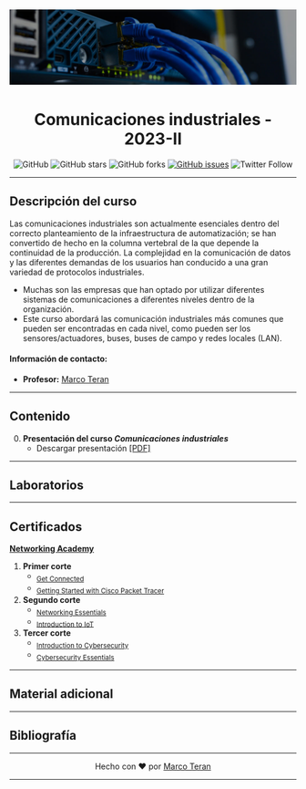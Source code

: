 [![banner](/_assets/pics/indcommbanner.jpg)](https://github.com/marcoteran/indcomm)
---
<div align="center">

# Comunicaciones industriales - 2023-II
![GitHub](https://img.shields.io/github/license/marcoteran/indcomm)
![GitHub stars](https://img.shields.io/github/stars/marcoteran/indcomm)
![GitHub forks](https://img.shields.io/github/forks/marcoteran/indcomm)
[![GitHub issues](https://img.shields.io/github/issues/marcoteran/indcomm?color=%23fa251e&logo=GitHub)](https://github.com/marcoteran/indcomm/issues)
![Twitter Follow](https://img.shields.io/twitter/follow/marcotulioteran?style=social)
</div>

---
## Descripción del curso
Las comunicaciones industriales son actualmente esenciales dentro del correcto planteamiento de la infraestructura de automatización; se han convertido de hecho en la columna vertebral de la que depende la continuidad de la producción.
La complejidad en la comunicación de datos y las diferentes demandas de los usuarios han conducido a una gran variedad de protocolos industriales.
- Muchas son las empresas que han optado por utilizar diferentes sistemas de comunicaciones a diferentes niveles dentro de la organización.
- Este curso abordará las comunicación industriales más comunes que	pueden ser encontradas en cada nivel, como pueden ser los sensores/actuadores, buses, buses de campo y redes locales (LAN).

#### Información de contacto:
* **Profesor:** [Marco Teran](https://marcoteran.github.io/)

---

## Contenido
0. **Presentación del curso *Comunicaciones industriales***
	* Descargar presentación [[PDF]](https://github.com/marcoteran/indcomm/raw/master/lectures/00_indcomm_syllabus.pdf)


---		
## Laboratorios


---
## Certificados
[**Networking Academy**](https://www.netacad.com/)

1. **Primer corte**
	* <sub>[Get Connected](https://www.netacad.com/courses/os-it/get-connected)</sub> 
	* <sub>[Getting Started with Cisco Packet Tracer](https://skillsforall.com/course/getting-started-cisco-packet-tracer?courseLang=en-US)</sub>
2. **Segundo corte**
	* <sub>[Networking Essentials](https://www.netacad.com/courses/networking/networking-essentials)</sub>
	* <sub>[Introduction to IoT](https://www.netacad.com/courses/iot/introduction-iot)</sub>
3. **Tercer corte**
	* <sub>[Introduction to Cybersecurity](https://www.netacad.com/courses/cybersecurity/introduction-cybersecurity)</sub>
	* <sub>[Cybersecurity Essentials](https://www.netacad.com/courses/cybersecurity/cybersecurity-essentials)</sub>	

---
## Material adicional


---
## Bibliografía

---

<div align="center">

Hecho con ❤️ por [Marco Teran](https://github.com/marcoteran)

</div>

---
